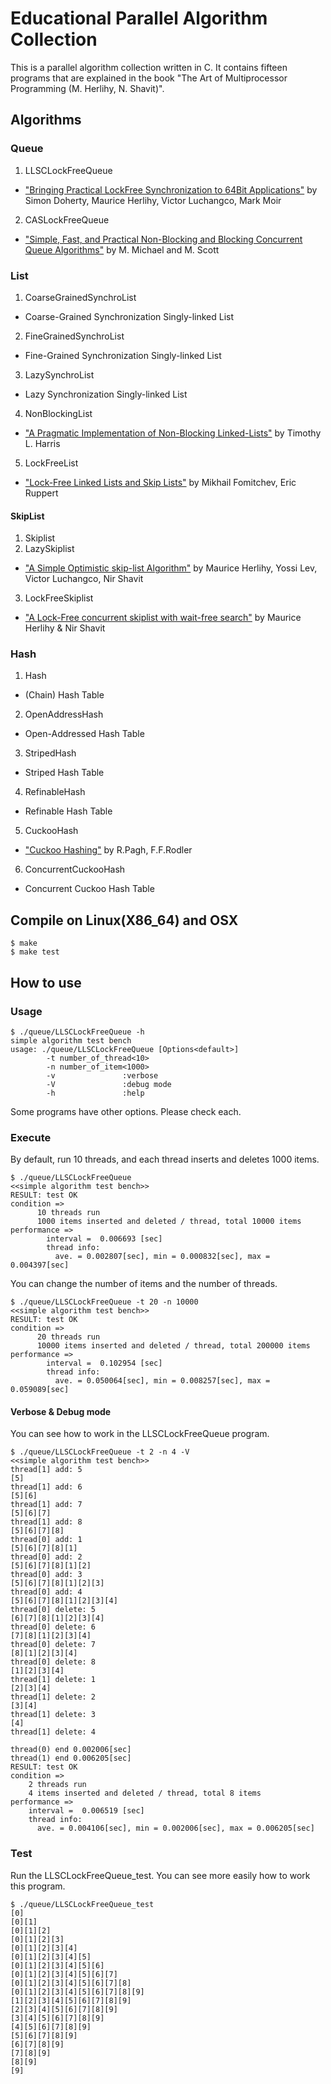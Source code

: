 #  Educational Parallel Algorithm Collection

This is a parallel algorithm collection written in C. It contains fifteen programs that are explained in the book "The Art of Multiprocessor Programming (M. Herlihy, N. Shavit)".

## Algorithms

### Queue

 1. LLSCLockFreeQueue
  - <a href="http://www.cs.tau.ac.il/~afek/p31-64bitCASdoherty.pdf">"Bringing Practical LockFree Synchronization to 64Bit Applications"</a> by Simon Doherty, Maurice Herlihy, Victor Luchangco, Mark Moir
 2. CASLockFreeQueue
  - <a href="http://www.cs.rochester.edu/u/scott/papers/1996_PODC_queues.pdf">"Simple, Fast, and Practical Non-Blocking and Blocking Concurrent Queue Algorithms"</a> by M. Michael and M. Scott

### List

 1. CoarseGrainedSynchroList
  - Coarse-Grained Synchronization Singly-linked List
 2. FineGrainedSynchroList
  - Fine-Grained Synchronization Singly-linked List
 3. LazySynchroList
  - Lazy Synchronization Singly-linked List
 4. NonBlockingList
  - <a href="https://www.cl.cam.ac.uk/research/srg/netos/papers/2001-caslists.pdf">"A Pragmatic Implementation of Non-Blocking Linked-Lists"</a> by Timothy L. Harris
 5. LockFreeList
  - <a href="http://www.cse.yorku.ca/~ruppert/papers/lfll.pdf">"Lock-Free Linked Lists and Skip Lists"</a> by Mikhail Fomitchev, Eric Ruppert

#### SkipList
 1. Skiplist
 2. LazySkiplist
  -  <a href="http://people.csail.mit.edu/shanir/publications/LazySkipList.pdf">"A Simple Optimistic skip-list Algorithm"</a> by Maurice Herlihy, Yossi Lev, Victor Luchangco, Nir Shavit
 3. LockFreeSkiplist
  - <a href="http://www.cs.brown.edu/courses/csci1760/ch14.ppt">"A Lock-Free concurrent skiplist with wait-free search"</a> by Maurice Herlihy & Nir Shavit

### Hash
 1. Hash
  - (Chain) Hash Table
 2. OpenAddressHash
  - Open-Addressed Hash Table
 3. StripedHash
  - Striped Hash Table
 4. RefinableHash
  - Refinable Hash Table
 5. CuckooHash
  -  <a href="https://www.brics.dk/RS/01/32/BRICS-RS-01-32.pdf">"Cuckoo Hashing"</a> by R.Pagh, F.F.Rodler
 6. ConcurrentCuckooHash
  - Concurrent Cuckoo Hash Table


## Compile on Linux(X86_64) and OSX

    $ make
    $ make test

## How to use

### Usage

    $ ./queue/LLSCLockFreeQueue -h
    simple algorithm test bench
    usage: ./queue/LLSCLockFreeQueue [Options<default>]
    		-t number_of_thread<10>
    		-n number_of_item<1000>
    		-v               :verbose
    		-V               :debug mode
    		-h               :help


Some programs have other options. Please check each.

### Execute

By default, run 10 threads, and each thread inserts and deletes 1000 items.

    $ ./queue/LLSCLockFreeQueue
    <<simple algorithm test bench>>
    RESULT: test OK
    condition =>
    	  10 threads run
    	  1000 items inserted and deleted / thread, total 10000 items
    performance =>
    	    interval =  0.006693 [sec]
    	    thread info:
    	      ave. = 0.002807[sec], min = 0.000832[sec], max = 0.004397[sec]  


You can change the number of items and the number of threads.

    $ ./queue/LLSCLockFreeQueue -t 20 -n 10000
    <<simple algorithm test bench>>
    RESULT: test OK
    condition =>
    	  20 threads run
    	  10000 items inserted and deleted / thread, total 200000 items
    performance =>
    	    interval =  0.102954 [sec]
    	    thread info:
    	      ave. = 0.050064[sec], min = 0.008257[sec], max = 0.059089[sec]

#### Verbose & Debug mode
You can see how to work in the LLSCLockFreeQueue program.

    $ ./queue/LLSCLockFreeQueue -t 2 -n 4 -V
    <<simple algorithm test bench>>
    thread[1] add: 5
    [5]
    thread[1] add: 6
    [5][6]
    thread[1] add: 7
    [5][6][7]
    thread[1] add: 8
    [5][6][7][8]
    thread[0] add: 1
    [5][6][7][8][1]
    thread[0] add: 2
    [5][6][7][8][1][2]
    thread[0] add: 3
    [5][6][7][8][1][2][3]
    thread[0] add: 4
    [5][6][7][8][1][2][3][4]
    thread[0] delete: 5
    [6][7][8][1][2][3][4]
    thread[0] delete: 6
    [7][8][1][2][3][4]
    thread[0] delete: 7
    [8][1][2][3][4]
    thread[0] delete: 8
    [1][2][3][4]
    thread[1] delete: 1
    [2][3][4]
    thread[1] delete: 2
    [3][4]
    thread[1] delete: 3
    [4]
    thread[1] delete: 4

    thread(0) end 0.002006[sec]
    thread(1) end 0.006205[sec]
    RESULT: test OK
    condition =>
    	2 threads run
    	4 items inserted and deleted / thread, total 8 items
    performance =>
    	interval =  0.006519 [sec]
    	thread info:
    	  ave. = 0.004106[sec], min = 0.002006[sec], max = 0.006205[sec]



### Test
Run the LLSCLockFreeQueue_test. You can see more easily how to work this program.

    $ ./queue/LLSCLockFreeQueue_test
    [0]
    [0][1]
    [0][1][2]
    [0][1][2][3]
    [0][1][2][3][4]
    [0][1][2][3][4][5]
    [0][1][2][3][4][5][6]
    [0][1][2][3][4][5][6][7]
    [0][1][2][3][4][5][6][7][8]
    [0][1][2][3][4][5][6][7][8][9]
    [1][2][3][4][5][6][7][8][9]
    [2][3][4][5][6][7][8][9]
    [3][4][5][6][7][8][9]
    [4][5][6][7][8][9]
    [5][6][7][8][9]
    [6][7][8][9]
    [7][8][9]
    [8][9]
    [9]

